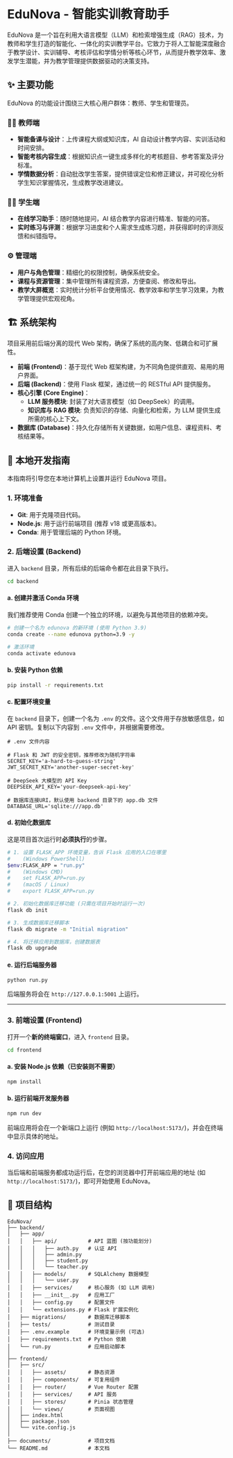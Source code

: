 # EduNova - 智能实训教育助手

EduNova 是一个旨在利用大语言模型（LLM）和检索增强生成（RAG）技术，为教师和学生打造的智能化、一体化的实训教学平台。它致力于将人工智能深度融合于教学设计、实训辅导、考核评估和学情分析等核心环节，从而提升教学效率、激发学生潜能，并为教学管理提供数据驱动的决策支持。

## ✨ 主要功能

EduNova 的功能设计围绕三大核心用户群体：教师、学生和管理员。

### 👨‍🏫 **教师端**
- **智能备课与设计**：上传课程大纲或知识库，AI 自动设计教学内容、实训活动和时间安排。
- **智能考核内容生成**：根据知识点一键生成多样化的考核题目、参考答案及评分标准。
- **学情数据分析**：自动批改学生答案，提供错误定位和修正建议，并可视化分析学生知识掌握情况，生成教学改进建议。

### 👩‍🎓 **学生端**
- **在线学习助手**：随时随地提问，AI 结合教学内容进行精准、智能的问答。
- **实时练习与评测**：根据学习进度和个人需求生成练习题，并获得即时的评测反馈和纠错指导。

### ⚙️ **管理端**
- **用户与角色管理**：精细化的权限控制，确保系统安全。
- **课程与资源管理**：集中管理所有课程资源，方便查阅、修改和导出。
- **教学大屏概览**：实时统计分析平台使用情况、教学效率和学生学习效果，为教学管理提供宏观视角。

## 🏗️ 系统架构

项目采用前后端分离的现代 Web 架构，确保了系统的高内聚、低耦合和可扩展性。

- **前端 (Frontend)**：基于现代 Web 框架构建，为不同角色提供直观、易用的用户界面。
- **后端 (Backend)**：使用 Flask 框架，通过统一的 RESTful API 提供服务。
- **核心引擎 (Core Engine)**：
  - **LLM 服务模块**: 封装了对大语言模型（如 DeepSeek）的调用。
  - **知识库与 RAG 模块**: 负责知识的存储、向量化和检索，为 LLM 提供生成所需的核心上下文。
- **数据库 (Database)**：持久化存储所有关键数据，如用户信息、课程资料、考核结果等。

## 🚀 本地开发指南

本指南将引导您在本地计算机上设置并运行 EduNova 项目。

### 1. 环境准备
- **Git**: 用于克隆项目代码。
- **Node.js**: 用于运行前端项目 (推荐 v18 或更高版本)。
- **Conda**: 用于管理后端的 Python 环境。

### 2. 后端设置 (Backend)

进入 `backend` 目录，所有后续的后端命令都在此目录下执行。
```bash
cd backend
```

#### a. 创建并激活 Conda 环境
我们推荐使用 Conda 创建一个独立的环境，以避免与其他项目的依赖冲突。
```bash
# 创建一个名为 edunova 的新环境 (使用 Python 3.9)
conda create --name edunova python=3.9 -y

# 激活环境
conda activate edunova
```

#### b. 安装 Python 依赖
```bash
pip install -r requirements.txt
```

#### c. 配置环境变量
在 `backend` 目录下，创建一个名为 `.env` 的文件。这个文件用于存放敏感信息，如 API 密钥。复制以下内容到 `.env` 文件中，并根据需要修改。
```
# .env 文件内容

# Flask 和 JWT 的安全密钥，推荐修改为随机字符串
SECRET_KEY='a-hard-to-guess-string'
JWT_SECRET_KEY='another-super-secret-key'

# DeepSeek 大模型的 API Key
DEEPSEEK_API_KEY='your-deepseek-api-key'

# 数据库连接URI，默认使用 backend 目录下的 app.db 文件
DATABASE_URL='sqlite:///app.db'
```

#### d. 初始化数据库
这是项目首次运行时**必须执行**的步骤。
```bash
# 1. 设置 FLASK_APP 环境变量，告诉 Flask 应用的入口在哪里
#    (Windows PowerShell)
$env:FLASK_APP = "run.py"
#    (Windows CMD)
#    set FLASK_APP=run.py
#    (macOS / Linux)
#    export FLASK_APP=run.py

# 2. 初始化数据库迁移功能 (只需在项目开始时运行一次)
flask db init

# 3. 生成数据库迁移脚本
flask db migrate -m "Initial migration"

# 4. 将迁移应用到数据库，创建数据表
flask db upgrade
```

#### e. 运行后端服务器
```bash
python run.py
```
后端服务将会在 `http://127.0.0.1:5001` 上运行。

---

### 3. 前端设置 (Frontend)

打开一个**新的终端窗口**，进入 `frontend` 目录。
```bash
cd frontend
```

#### a. 安装 Node.js 依赖（已安装则不需要）
```bash
npm install
```

#### b. 运行前端开发服务器
```bash
npm run dev
```
前端应用将会在一个新端口上运行 (例如 `http://localhost:5173/`)，并会在终端中显示具体的地址。

### 4. 访问应用

当后端和前端服务都成功运行后，在您的浏览器中打开前端应用的地址 (如 `http://localhost:5173/`)，即可开始使用 EduNova。

## 📁 项目结构

```
EduNova/
├── backend/
│   ├── app/
│   │   ├── api/          # API 蓝图 (按功能划分)
│   │   │   ├── auth.py   # 认证 API
│   │   │   ├── admin.py
│   │   │   ├── student.py
│   │   │   └── teacher.py
│   │   ├── models/       # SQLAlchemy 数据模型
│   │   │   └── user.py
│   │   ├── services/     # 核心服务 (如 LLM 调用)
│   │   ├── __init__.py   # 应用工厂
│   │   ├── config.py     # 配置文件
│   │   └── extensions.py # Flask 扩展实例化
│   ├── migrations/       # 数据库迁移脚本
│   ├── tests/            # 测试目录
│   ├── .env.example      # 环境变量示例 (可选)
│   ├── requirements.txt  # Python 依赖
│   └── run.py            # 应用启动脚本
│
├── frontend/
│   ├── src/
│   │   ├── assets/       # 静态资源
│   │   ├── components/   # 可复用组件
│   │   ├── router/       # Vue Router 配置
│   │   ├── services/     # API 服务
│   │   ├── stores/       # Pinia 状态管理
│   │   └── views/        # 页面视图
│   ├── index.html
│   ├── package.json
│   └── vite.config.js
│
├── documents/            # 项目文档
└── README.md             # 本文档
```
